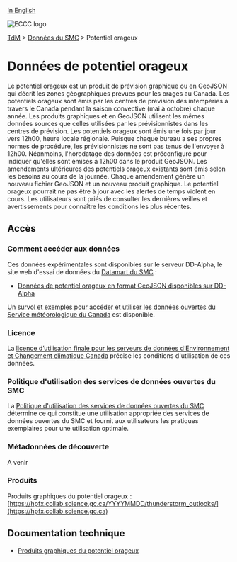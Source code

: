 [In English](readme_thunderstorm-outlooks_en.md)

![ECCC logo](../../img_eccc-logo.png)

[TdM](../../readme_fr.md) > [Données du SMC](../readme_fr.md) > Potentiel orageux

# Données de potentiel orageux

Le potentiel orageux est un produit de prévision graphique ou en GeoJSON qui décrit les zones géographiques prévues pour les orages au Canada. Les potentiels orageux sont émis par les centres de prévision des intempéries à travers le Canada pendant la saison convective (mai à octobre) chaque année. Les produits graphiques et en GeoJSON utilisent les mêmes données sources que celles utilisées par les prévisionnistes dans les centres de prévision. Les potentiels orageux sont émis une fois par jour vers 12h00, heure locale régionale. Puisque chaque bureau a ses propres normes de procédure, les prévisionnistes ne sont pas tenus de l'envoyer à 12h00. Néanmoins, l'horodatage des données est préconfiguré pour indiquer qu'elles sont émises à 12h00 dans le produit GeoJSON. Les amendements ultérieures des potentiels orageux existants sont émis selon les besoins au cours de la journée. Chaque amendement génère un nouveau fichier GeoJSON et un nouveau produit graphique. Le potentiel orageux pourrait ne pas être à jour avec les alertes de temps violent en cours. Les utilisateurs sont priés de consulter les dernières veilles et avertissements pour connaître les conditions les plus récentes.

## Accès

### Comment accéder aux données

Ces données expérimentales sont disponibles sur le serveur DD-Alpha, le site web d'essai de données du [Datamart du SMC](../../msc-datamart/readme_fr.md) :

* [Données de potentiel orageux en format GeoJSON disponibles sur DD-Alpha](readme_thunderstorm-outlooks-datamart_fr.md) 

Un [survol et exemples pour accéder et utiliser les données ouvertes du Service météorologique du Canada](../../usage/readme_fr.md) est disponible. 

### Licence

La [licence d’utilisation finale pour les serveurs de données d’Environnement et Changement climatique Canada](../../licence/readme_fr.md) précise les conditions d'utilisation de ces données.

### Politique d'utilisation des services de données ouvertes du SMC

La [Politique d'utilisation des services de données ouvertes du SMC](../../usage-policy/readme_fr.md) détermine ce qui constitue une utilisation appropriée des services de données ouvertes du SMC et fournit aux utilisateurs les pratiques exemplaires pour une utilisation optimale.

### Métadonnées de découverte

A venir

### Produits

Produits graphiques du potentiel orageux : [https://hpfx.collab.science.gc.ca/YYYYMMDD/thunderstorm_outlooks/](https://hpfx.collab.science.gc.ca)

## Documentation technique

* [Produits graphiques du potentiel orageux](https://hpfx.collab.science.gc.ca/docs/thunderstorm_outlooks/ThunderstormOutlook_Specs_Graphical_1A_FR.pdf) 




